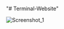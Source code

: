 "# Terminal-Website" 

![Screenshot_1](https://github.com/ROZL3R/Terminal-Website/assets/172853676/32cc5aa4-12cb-4467-9b28-699ac9024cdf)
